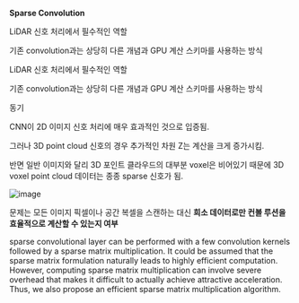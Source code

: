 **Sparse Convolution**

LiDAR 신호 처리에서 필수적인 역할

기존 convolution과는 상당히 다른 개념과 GPU 계산 스키마를 사용하는 방식

 

LiDAR 신호 처리에서 필수적인 역할

기존 convolution과는 상당히 다른 개념과 GPU 계산 스키마를 사용하는 방식

 

동기

CNN이 2D 이미지 신호 처리에 매우 효과적인 것으로 입증됨.

그러나 3D point cloud 신호의 경우 추가적인 차원 Z는 계산을 크게 증가시킴.

반면 일반 이미지와 달리 3D 포인트 클라우드의 대부분 voxel은 비어있기 때문에 3D voxel point cloud 데이터는 종종 sparse 신호가 됨.

![image](https://user-images.githubusercontent.com/65759092/183727547-fd016740-2ccb-4f74-839a-dcf9d83b2bf5.png)

문제는 모든 이미지 픽셀이나 공간 복셀을 스캔하는 대신 **희소 데이터로만 컨볼 루션을 효율적으로 계산할 수 있는지 여부**

sparse convolutional layer can be performed with a few convolution kernels followed by a sparse matrix multiplication. It could be assumed that the sparse matrix formulation naturally leads to highly efficient computation. 
However, computing sparse matrix multiplication can involve severe overhead that makes it difficult to actually achieve attractive acceleration. Thus, we also propose an efficient sparse matrix multiplication algorithm.



